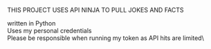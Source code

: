 THIS PROJECT USES API NINJA TO PULL JOKES AND FACTS

written in Python\
Uses my personal credentials\
Please be responsible when running my token as API hits are limited\